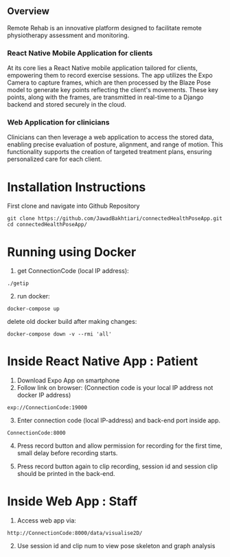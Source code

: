 ## Overview

Remote Rehab is an innovative platform designed to facilitate remote physiotherapy assessment and monitoring.

### React Native Mobile Application for clients
At its core lies a React Native mobile application tailored for clients, empowering them to record exercise sessions. The app utilizes the Expo Camera to capture frames, which are then processed by the Blaze Pose model to generate key points reflecting the client's movements. These key points, along with the frames, are transmitted in real-time to a Django backend and stored securely in the cloud.

### Web Application for clinicians
Clinicians can then leverage a web application to access the stored data, enabling precise evaluation of posture, alignment, and range of motion. This functionality supports the creation of targeted treatment plans, ensuring personalized care for each client.

# Installation Instructions

First clone and navigate into Github Repository

```
git clone https://github.com/JawadBakhtiari/connectedHealthPoseApp.git
cd connectedHealthPoseApp/
```

# Running using Docker

1. get ConnectionCode (local IP address):

```
./getip
```

2. run docker:

```
docker-compose up
```

delete old docker build after making changes:

```
docker-compose down -v --rmi 'all'
```

# Inside React Native App : Patient

1. Download Expo App on smartphone
2. Follow link on browser: (Connection code is your local IP address not docker IP address)

```
exp://ConnectionCode:19000
```

3. Enter connection code (local IP-address) and back-end port inside app.

```
ConnectionCode:8000
```

4. Press record button and allow permission for recording for the first time, small delay before recording starts.

5. Press record button again to clip recording, session id and session clip should be printed in the back-end.

# Inside Web App : Staff

1. Access web app via:

```
http://ConnectionCode:8000/data/visualise2D/
```

2. Use session id and clip num to view pose skeleton and graph analysis
